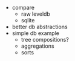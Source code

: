 - compare
	- raw leveldb
	- sqlite
- better db abstractions
- simple db example
	- tree compositions?
	- aggregations
	- sorts

